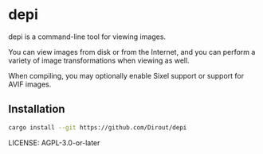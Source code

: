 # depi

depi is a command-line tool for viewing images.

You can view images from disk or from the Internet, and you can perform a variety of image transformations when viewing as well.

When compiling, you may optionally enable Sixel support or support for AVIF images.

## Installation

```sh
cargo install --git https://github.com/Dirout/depi
```

LICENSE: AGPL-3.0-or-later